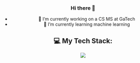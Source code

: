 <div align="center">

### Hi there 👋


- 🔭 I’m currently working on a CS MS at GaTech
- 🌱 I’m currently learning machine learning 


## 💻 My Tech Stack:
<p align="center">
  <a href="https://skillicons.dev">
    <img src="https://skillicons.dev/icons?i=git,cpp,docker,py,linux" />
  </a>
</p>
